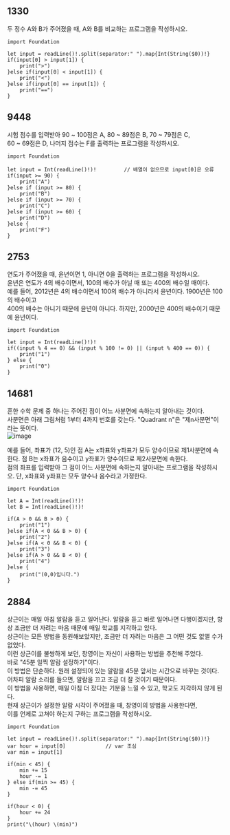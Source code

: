 ## 1330
두 정수 A와 B가 주어졌을 때, A와 B를 비교하는 프로그램을 작성하시오.   
```
import Foundation

let input = readLine()!.split(separator:" ").map{Int(String($0))!}
if(input[0] > input[1]) {
    print(">")
}else if(input[0] < input[1]) {
    print("<")
}else if(input[0] == input[1]) {
    print("==")
}
```
## 9448
시험 점수를 입력받아 90 ~ 100점은 A, 80 ~ 89점은 B, 70 ~ 79점은 C,   
60 ~ 69점은 D, 나머지 점수는 F를 출력하는 프로그램을 작성하시오.   
```
import Foundation

let input = Int(readLine()!)!         // 배열이 없으므로 input[0]은 오류
if(input >= 90) {
    print("A")
}else if (input >= 80) {
    print("B")
}else if (input >= 70) {
    print("C")
}else if (input >= 60) {
    print("D")
}else {
    print("F")
}                 
```
## 2753
연도가 주어졌을 때, 윤년이면 1, 아니면 0을 출력하는 프로그램을 작성하시오.   
윤년은 연도가 4의 배수이면서, 100의 배수가 아닐 때 또는 400의 배수일 때이다.   
예를 들어, 2012년은 4의 배수이면서 100의 배수가 아니라서 윤년이다. 1900년은 100의 배수이고   
400의 배수는 아니기 때문에 윤년이 아니다. 하지만, 2000년은 400의 배수이기 때문에 윤년이다.   
```
import Foundation

let input = Int(readLine()!)!
if((input % 4 == 0) && (input % 100 != 0) || (input % 400 == 0)) {
    print("1")
} else {
    print("0")
}
```
## 14681
흔한 수학 문제 중 하나는 주어진 점이 어느 사분면에 속하는지 알아내는 것이다.   
사분면은 아래 그림처럼 1부터 4까지 번호를 갖는다. "Quadrant n"은 "제n사분면"이라는 뜻이다.   
![image](https://user-images.githubusercontent.com/60501045/207786710-d717e24e-e48b-43d4-ac45-44b5a8205645.png)

   
예를 들어, 좌표가 (12, 5)인 점 A는 x좌표와 y좌표가 모두 양수이므로 제1사분면에 속한다. 점 B는 x좌표가 음수이고 y좌표가 양수이므로 제2사분면에 속한다.   
점의 좌표를 입력받아 그 점이 어느 사분면에 속하는지 알아내는 프로그램을 작성하시오. 단, x좌표와 y좌표는 모두 양수나 음수라고 가정한다.   
```
import Foundation

let A = Int(readLine()!)!
let B = Int(readLine()!)!

if(A > 0 && B > 0) {
    print("1")
}else if(A < 0 && B > 0) {
    print("2")
}else if(A < 0 && B < 0) {
    print("3")
}else if(A > 0 && B < 0) {
    print("4")
}else {
    print("(0,0)입니다.")
}
```
## 2884
상근이는 매일 아침 알람을 듣고 일어난다. 알람을 듣고 바로 일어나면 다행이겠지만, 항상 조금만 더 자려는 마음 때문에 매일 학교를 지각하고 있다.   
상근이는 모든 방법을 동원해보았지만, 조금만 더 자려는 마음은 그 어떤 것도 없앨 수가 없었다.   
이런 상근이를 불쌍하게 보던, 창영이는 자신이 사용하는 방법을 추천해 주었다.   
바로 "45분 일찍 알람 설정하기"이다.   
이 방법은 단순하다. 원래 설정되어 있는 알람을 45분 앞서는 시간으로 바꾸는 것이다.   
어차피 알람 소리를 들으면, 알람을 끄고 조금 더 잘 것이기 때문이다.   
이 방법을 사용하면, 매일 아침 더 잤다는 기분을 느낄 수 있고, 학교도 지각하지 않게 된다.   
현재 상근이가 설정한 알람 시각이 주어졌을 때, 창영이의 방법을 사용한다면,   
이를 언제로 고쳐야 하는지 구하는 프로그램을 작성하시오.   
```
import Foundation

let input = readLine()!.split(separator:" ").map{Int(String($0))!}
var hour = input[0]             // var 조심
var min = input[1]

if(min < 45) {
    min += 15
    hour -= 1
} else if(min >= 45) {
    min -= 45
}

if(hour < 0) {
    hour += 24
}
print("\(hour) \(min)")
```
